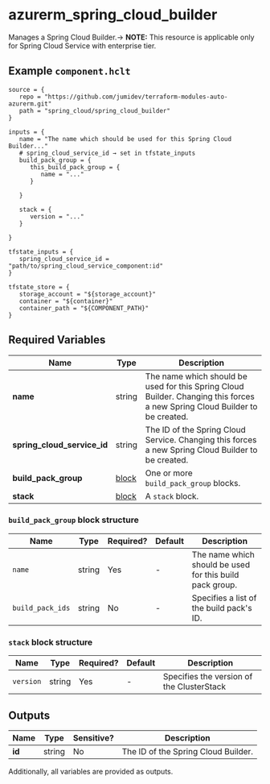 # azurerm_spring_cloud_builder

Manages a Spring Cloud Builder.-> **NOTE:** This resource is applicable only for Spring Cloud Service with enterprise tier.

## Example `component.hclt`

```hcl
source = {
   repo = "https://github.com/jumidev/terraform-modules-auto-azurerm.git"   
   path = "spring_cloud/spring_cloud_builder"   
}

inputs = {
   name = "The name which should be used for this Spring Cloud Builder..."   
   # spring_cloud_service_id → set in tfstate_inputs
   build_pack_group = {
      this_build_pack_group = {
         name = "..."         
      }
      
   }
   
   stack = {
      version = "..."      
   }
   
}

tfstate_inputs = {
   spring_cloud_service_id = "path/to/spring_cloud_service_component:id"   
}

tfstate_store = {
   storage_account = "${storage_account}"   
   container = "${container}"   
   container_path = "${COMPONENT_PATH}"   
}

```

## Required Variables

| Name | Type |  Description |
| ---- | --------- |  ----------- |
| **name** | string |  The name which should be used for this Spring Cloud Builder. Changing this forces a new Spring Cloud Builder to be created. | 
| **spring_cloud_service_id** | string |  The ID of the Spring Cloud Service. Changing this forces a new Spring Cloud Builder to be created. | 
| **build_pack_group** | [block](#build_pack_group-block-structure) |  One or more `build_pack_group` blocks. | 
| **stack** | [block](#stack-block-structure) |  A `stack` block. | 

### `build_pack_group` block structure

| Name | Type | Required? | Default | Description |
| ---- | ---- | --------- | ------- | ----------- |
| `name` | string | Yes | - | The name which should be used for this build pack group. |
| `build_pack_ids` | string | No | - | Specifies a list of the build pack's ID. |

### `stack` block structure

| Name | Type | Required? | Default | Description |
| ---- | ---- | --------- | ------- | ----------- |
| `version` | string | Yes | - | Specifies the version of the ClusterStack |



## Outputs

| Name | Type | Sensitive? | Description |
| ---- | ---- | --------- | --------- |
| **id** | string | No  | The ID of the Spring Cloud Builder. | 

Additionally, all variables are provided as outputs.
